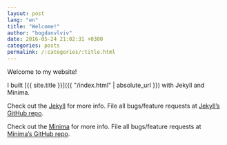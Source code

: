 ```yaml
---
layout: post
lang: "en"
title: "Welcome!"
author: "bogdanvlviv"
date: 2016-05-24 21:02:31 +0300
categories: posts
permalink: /:categories/:title.html
---
```


Welcome to my website!

I built [{{ site.title }}]({{ "/index.html" | absolute_url }}) with Jekyll and Minima.

Check out the [Jekyll][jekyll] for more info. File all bugs/feature requests at [Jekyll’s GitHub repo][jekyll-gh].

Check out the [Minima][minima] for more info. File all bugs/feature requests at [Minima’s GitHub repo][minima-gh].

[jekyll]: https://jekyllrb.com
[jekyll-gh]: https://github.com/jekyll/jekyll

[minima]: https://jekyll.github.io/minima
[minima-gh]: https://github.com/jekyll/minima
